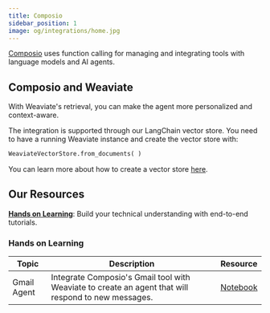 ```yaml
---
title: Composio
sidebar_position: 1
image: og/integrations/home.jpg
---
```


[Composio](https://docs.composio.dev/introduction/intro/overview) uses function calling for managing and integrating tools with language models and AI agents.  

## Composio and Weaviate 
With Weaviate's retrieval, you can make the agent more personalized and context-aware. 

The integration is supported through our LangChain vector store. You need to have a running Weaviate instance and create the vector store with: 
```python
WeaviateVectorStore.from_documents( )
```

You can learn more about how to create a vector store [here](https://python.langchain.com/v0.2/docs/integrations/vectorstores/weaviate/#step-1-data-import).

## Our Resources 
[**Hands on Learning**](#hands-on-learning): Build your technical understanding with end-to-end tutorials.

### Hands on Learning

| Topic | Description | Resource | 
| --- | --- | --- |
| Gmail Agent | Integrate Composio's Gmail tool with Weaviate to create an agent that will respond to new messages. | [Notebook](https://github.com/weaviate/recipes/blob/main/integrations/llm-frameworks/function-calling/composio/agent.ipynb) |